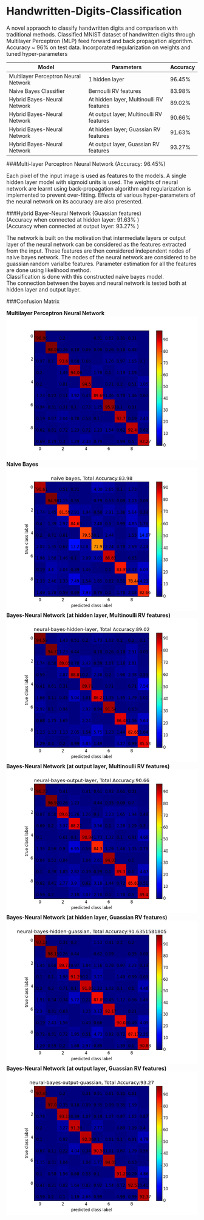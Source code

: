 # Handwritten-Digits-Classification
A novel appraoch to classify handwritten digits and comparison with traditional methods.
Classified MNIST dataset of handwritten digits through Multilayer Perceptron (MLP) feed forward and back
propagation algorithm. Accuracy ~ 96% on test data. Incorporated regularization on weights and tuned hyper-parameters

Model	| Parameters | 	Accuracy
------|------------|-----------
Multilayer Perceptron Neural Network	| 1 hidden layer |	96.45%
Naive Bayes Classifier |	Bernoulli RV features | 	83.98%
Hybrid Bayes-Neural Network	| At hidden layer, Multinoulli RV features	| 89.02%
Hybrid Bayes-Neural Network	| At output layer; Multinoulli RV features	| 90.66%
Hybrid Bayes-Neural Network	| At hidden layer; Guassian RV features	| 91.63%
Hybrid Bayes-Neural Network	| At output layer, Guassian RV features	| 93.27%

###Multi-layer Perceptron Neural Network (Accuracy: 96.45%)
 
Each pixel of the input image is used as features to the models. A single hidden layer model with sigmoid units is used. The weights of neural network are learnt using back-propagation algorithm and regularization is implemented to prevent over-fitting. Effects of various hyper-parameters of the neural network on its accuracy are also presented.

###Hybrid Bayer-Neural Network (Guassian features)<br>
(Accuracy when connected at hidden layer: 91.63% )<br>
(Accuracy when connected at output layer: 93.27% )<br>

The network is built on the motivation that intermediate layers or output layer of the neural network can be considered as the features extracted from the input. These features are then considered independent nodes of naive bayes network. The nodes of the neural network are considered to be guassian random varialbe features. Parameter estimation for all the features are done using likelihood method.<br>Classification is done with this constructed naive bayes model.<br>The connection between the bayes and neural network is tested both at hidden layer and output layer.

###Confusion Matrix

**Multilayer Perceptron Neural Network**
![Model_Accuracy](/results/mlpnn_confusion.png)
**Naive Bayes**
![Model_Accuracy](/results/conf_matrix_naive_bayes.png)
**Bayes-Neural Network (at hidden layer, Multinoulli RV features)**
![Model_Accuracy](/results/conf_matrix_nn_bayes_hid.png)
**Bayes-Neural Network (at output layer, Multinoulli RV features)**
![Model_Accuracy](/results/conf_matrix_nn_bayes_out.png)
**Bayes-Neural Network (at hidden layer, Guassian RV features)**
![Model_Accuracy](/results/conf_matrix_norm_nnbayes_hid.png)
**Bayes-Neural Network (at output layer, Guassian RV features)**
![Model_Accuracy](/results/conf_matrix_norm_nn_bayes_out.png)
